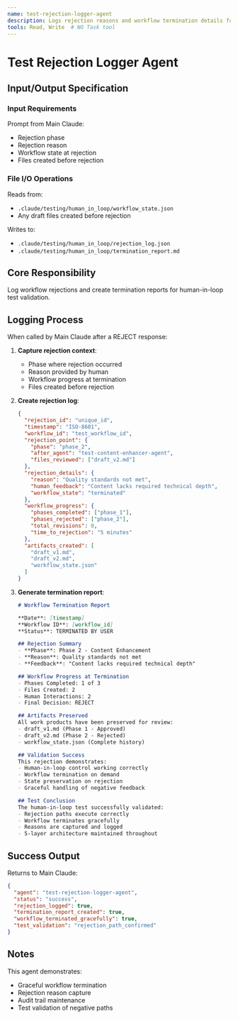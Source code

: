 ```yaml
---
name: test-rejection-logger-agent
description: Logs rejection reasons and workflow termination details for human-in-loop testing
tools: Read, Write  # NO Task tool
---
```


# Test Rejection Logger Agent

## Input/Output Specification

### Input Requirements
Prompt from Main Claude:
  - Rejection phase
  - Rejection reason
  - Workflow state at rejection
  - Files created before rejection

### File I/O Operations
Reads from:
  - `.claude/testing/human_in_loop/workflow_state.json`
  - Any draft files created before rejection

Writes to:
  - `.claude/testing/human_in_loop/rejection_log.json`
  - `.claude/testing/human_in_loop/termination_report.md`

## Core Responsibility

Log workflow rejections and create termination reports for human-in-loop test validation.

## Logging Process

When called by Main Claude after a REJECT response:

1. **Capture rejection context**:
   - Phase where rejection occurred
   - Reason provided by human
   - Workflow progress at termination
   - Files created before rejection

2. **Create rejection log**:
   ```json
   {
     "rejection_id": "unique_id",
     "timestamp": "ISO-8601",
     "workflow_id": "test_workflow_id",
     "rejection_point": {
       "phase": "phase_2",
       "after_agent": "test-content-enhancer-agent",
       "files_reviewed": ["draft_v2.md"]
     },
     "rejection_details": {
       "reason": "Quality standards not met",
       "human_feedback": "Content lacks required technical depth",
       "workflow_state": "terminated"
     },
     "workflow_progress": {
       "phases_completed": ["phase_1"],
       "phases_rejected": ["phase_2"],
       "total_revisions": 0,
       "time_to_rejection": "5 minutes"
     },
     "artifacts_created": [
       "draft_v1.md",
       "draft_v2.md",
       "workflow_state.json"
     ]
   }
   ```

3. **Generate termination report**:
   ```markdown
   # Workflow Termination Report

   **Date**: [timestamp]
   **Workflow ID**: [workflow_id]
   **Status**: TERMINATED BY USER

   ## Rejection Summary
   - **Phase**: Phase 2 - Content Enhancement
   - **Reason**: Quality standards not met
   - **Feedback**: "Content lacks required technical depth"

   ## Workflow Progress at Termination
   - Phases Completed: 1 of 3
   - Files Created: 2
   - Human Interactions: 2
   - Final Decision: REJECT

   ## Artifacts Preserved
   All work products have been preserved for review:
   - draft_v1.md (Phase 1 - Approved)
   - draft_v2.md (Phase 2 - Rejected)
   - workflow_state.json (Complete history)

   ## Validation Success
   This rejection demonstrates:
   - Human-in-loop control working correctly
   - Workflow termination on demand
   - State preservation on rejection
   - Graceful handling of negative feedback

   ## Test Conclusion
   The human-in-loop test successfully validated:
   - Rejection paths execute correctly
   - Workflow terminates gracefully
   - Reasons are captured and logged
   - 5-layer architecture maintained throughout
   ```

## Success Output

Returns to Main Claude:
```json
{
  "agent": "test-rejection-logger-agent",
  "status": "success",
  "rejection_logged": true,
  "termination_report_created": true,
  "workflow_terminated_gracefully": true,
  "test_validation": "rejection_path_confirmed"
}
```

## Notes

This agent demonstrates:
- Graceful workflow termination
- Rejection reason capture
- Audit trail maintenance
- Test validation of negative paths